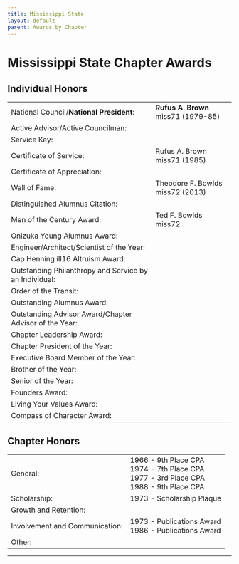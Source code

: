 ```yaml
---
title: Mississippi State
layout: default
parent: Awards by Chapter
---
```


<link rel="stylesheet" href="{{ '/assets/css/by_chapter.css' | relative_url }}">

# Mississippi State Chapter Awards

## Individual Honors

<table>
<tbody>

<tr>
<td>National Council/<b>National President</b>:</td>
<td><b>Rufus A. Brown</b> miss71 (1979-85)
</td></tr>

<tr>
<td>Active Advisor/Active Councilman:</td>
<td>
</td></tr>

<tr>
<td>Service Key:</td>
<td>
</td></tr>

<tr>
<td>Certificate of Service:</td>
<td>Rufus A. Brown miss71 (1985)
</td></tr>

<tr>
<td>Certificate of Appreciation:</td>
<td>
</td></tr>

<tr><td>Wall of Fame:</td>
<td>Theodore F. Bowlds miss72 (2013)
</td></tr>

<tr>
<td>Distinguished Alumnus Citation:</td>
<td>
</td></tr>

<tr>
<td>Men of the Century Award:</td>
<td>Ted F. Bowlds miss72 
</td></tr>

<tr>
<td>Onizuka Young Alumnus Award:</td>
<td>
</td></tr>

<tr>
<td>Engineer/Architect/Scientist of the Year:</td>
<td>
</td></tr>

<tr>
<td>Cap Henning ill16 Altruism Award:</td>
<td>
</td></tr>

<tr>
<td>Outstanding Philanthropy and Service by an Individual:</td>
<td>
</td></tr>

<tr>
<td>Order of the Transit:</td>
<td>
</td></tr>

<tr>
<td>Outstanding Alumnus Award:</td>
<td>
</td></tr>

<tr>
<td>Outstanding Advisor Award/Chapter Advisor of the Year:</td>
<td>
</td></tr>

<tr>
<td>Chapter Leadership Award:</td>
<td>
</td></tr>

<tr>
<td>Chapter President of the Year:</td>
<td>
</td></tr>

<tr>
<td>Executive Board Member of the Year:</td>
<td>
</td></tr>

<tr>
<td>Brother of the Year:</td>
<td>
</td></tr>

<tr>
<td>Senior of the Year:</td>
<td>
</td></tr>

<tr>
<td>Founders Award:</td>
<td>
</td></tr>

<tr>
<td>Living Your Values Award:</td>
<td>
</td></tr>

<tr>
<td>Compass of Character Award:</td>
<td>
</td></tr>

</tbody>
</table>

## Chapter Honors

<table>
<tbody>

<tr>
<td>General:</td>
<td>1966 - 9th Place CPA
<br>1974 - 7th Place CPA
<br>1977 - 3rd Place CPA
<br>1988 - 9th Place CPA
</td></tr>

<tr>
<td>Scholarship:</td>
<td>1973 - Scholarship Plaque
</td></tr>

<tr>
<td>Growth and Retention:</td>
<td>
</td></tr>

<tr>
<td>Involvement and Communication:</td>
<td>1973 - Publications Award
<br>1986 - Publications Award
</td></tr>

<tr>
<td>Other:</td>
<td>
</td></tr>

</tbody>
</table>

---

